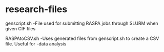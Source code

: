 # research-files

genscript.sh
-File used for submitting RASPA jobs through SLURM when given CIF files

RASPAtoCSV.sh
-Uses generated files from genscript.sh to create a CSV file. Useful for
-data analysis
